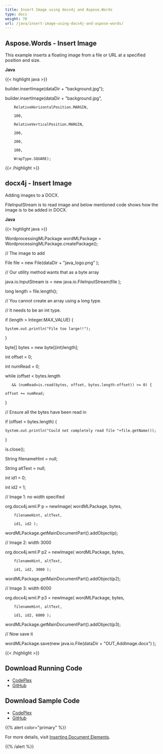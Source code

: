 ```yaml
---
title: Insert Image using docx4j and Aspose.Words
type: docs
weight: 70
url: /java/insert-image-using-docx4j-and-aspose-words/
---
```


## **Aspose.Words - Insert Image**
This example inserts a floating image from a file or URL at a specified position and size.

**Java**

{{< highlight java >}}

 builder.insertImage(dataDir + "background.jpg");

builder.insertImage(dataDir + "background.jpg",

        RelativeHorizontalPosition.MARGIN,

        100,

        RelativeVerticalPosition.MARGIN,

        200,

        200,

        100,

        WrapType.SQUARE);


{{< /highlight >}}
## **docx4j - Insert Image**
Adding images to a DOCX.

FileInputStream is to read image and below mentioned code shows how the image is to be added in DOCX.

**Java**

{{< highlight java >}}

 WordprocessingMLPackage wordMLPackage = WordprocessingMLPackage.createPackage();

// The image to add

File file = new File(dataDir + "java_logo.png" );

// Our utility method wants that as a byte array

java.io.InputStream is = new java.io.FileInputStream(file );

long length = file.length();

// You cannot create an array using a long type.

// It needs to be an int type.

if (length > Integer.MAX_VALUE) {

	System.out.println("File too large!!");

}

byte[] bytes = new byte[(int)length];

int offset = 0;

int numRead = 0;

while (offset < bytes.length

       && (numRead=is.read(bytes, offset, bytes.length-offset)) >= 0) {

    offset += numRead;

}

// Ensure all the bytes have been read in

if (offset < bytes.length) {

    System.out.println("Could not completely read file "+file.getName());

}

is.close();

String filenameHint = null;

String altText = null;

int id1 = 0;

int id2 = 1;

// Image 1: no width specified

org.docx4j.wml.P p = newImage( wordMLPackage, bytes,

		filenameHint, altText,

		id1, id2 );

wordMLPackage.getMainDocumentPart().addObject(p);

// Image 2: width 3000

org.docx4j.wml.P p2 = newImage( wordMLPackage, bytes,

		filenameHint, altText,

		id1, id2, 3000 );

wordMLPackage.getMainDocumentPart().addObject(p2);

// Image 3: width 6000

org.docx4j.wml.P p3 = newImage( wordMLPackage, bytes,

		filenameHint, altText,

		id1, id2, 6000 );

wordMLPackage.getMainDocumentPart().addObject(p3);


// Now save it

wordMLPackage.save(new java.io.File(dataDir + "OUT_AddImage.docx") );

{{< /highlight >}}
## **Download Running Code**
- [CodePlex](https://aspose-wordsjavadocx4j.codeplex.com/releases/view/618874)
- [GitHub](https://github.com/aspose-words/Aspose.Words-for-Java/releases/tag/Aspose.Words_Java_for_Docx4j-v1.0.0)
## **Download Sample Code**
- [CodePlex](https://aspose-wordsjavadocx4j.codeplex.com/SourceControl/latest#src/main/java/com/aspose/words/examples/featurescomparison/documents/addimage/)
- [GitHub](https://github.com/aspose-words/Aspose.Words-for-Java/tree/master/Plugins/Aspose.Words-for-Java_for_Docx4j/src/main/java/com/aspose/words/examples/featurescomparison/documents/addimage)

{{% alert color="primary" %}} 

For more details, visit [Inserting Document Elements](/words/java/use-documentbuilder-to-insert-document-elements/).

{{% /alert %}}
